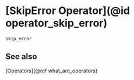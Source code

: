 # [SkipError Operator](@id operator_skip_error)

```@docs
skip_error
```

## See also

[Operators](@ref what_are_operators)

